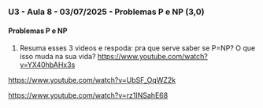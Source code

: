 ### U3 - Aula 8 - 03/07/2025 - Problemas P e NP (3,0)

#### Problemas P e NP

1. Resuma esses 3 videos e respoda: pra que serve saber se P=NP? O que isso muda na sua vida?
https://www.youtube.com/watch?v=YX40hbAHx3s

https://www.youtube.com/watch?v=UbSF_OqWZ2k

https://www.youtube.com/watch?v=rz1INSahE68
